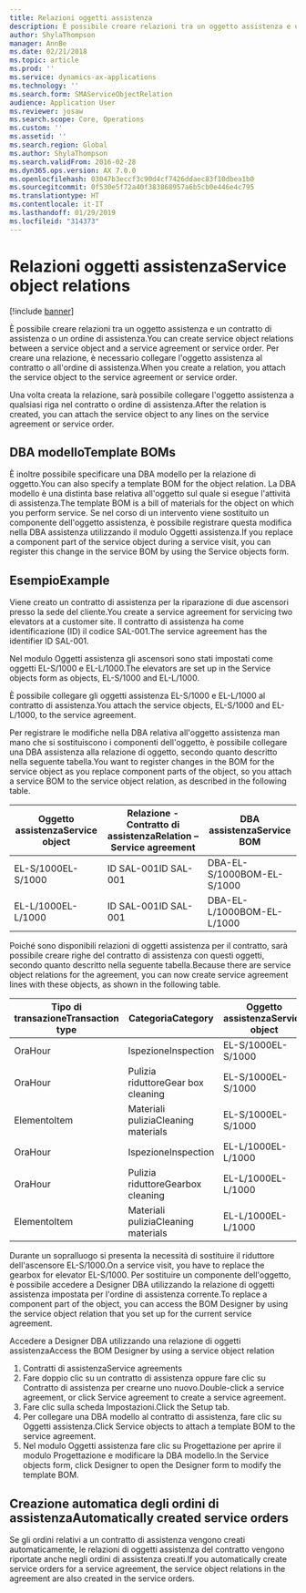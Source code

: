 ```yaml
---
title: Relazioni oggetti assistenza
description: È possibile creare relazioni tra un oggetto assistenza e un contratto di assistenza o un ordine di assistenza.
author: ShylaThompson
manager: AnnBe
ms.date: 02/21/2018
ms.topic: article
ms.prod: ''
ms.service: dynamics-ax-applications
ms.technology: ''
ms.search.form: SMAServiceObjectRelation
audience: Application User
ms.reviewer: josaw
ms.search.scope: Core, Operations
ms.custom: ''
ms.assetid: ''
ms.search.region: Global
ms.author: ShylaThompson
ms.search.validFrom: 2016-02-28
ms.dyn365.ops.version: AX 7.0.0
ms.openlocfilehash: 03047b3eccf3c90d4cf7426ddaec83f10dbea1b0
ms.sourcegitcommit: 0f530e5f72a40f383868957a6b5cb0e446e4c795
ms.translationtype: HT
ms.contentlocale: it-IT
ms.lasthandoff: 01/29/2019
ms.locfileid: "314373"
---
```

# <a name="service-object-relations"></a><span data-ttu-id="a262e-103">Relazioni oggetti assistenza</span><span class="sxs-lookup"><span data-stu-id="a262e-103">Service object relations</span></span> 

[!include [banner](../includes/banner.md)]

<span data-ttu-id="a262e-104">È possibile creare relazioni tra un oggetto assistenza e un contratto di assistenza o un ordine di assistenza.</span><span class="sxs-lookup"><span data-stu-id="a262e-104">You can create service object relations between a service object and a service agreement or service order.</span></span> <span data-ttu-id="a262e-105">Per creare una relazione, è necessario collegare l'oggetto assistenza al contratto o all'ordine di assistenza.</span><span class="sxs-lookup"><span data-stu-id="a262e-105">When you create a relation, you attach the service object to the service agreement or service order.</span></span>

<span data-ttu-id="a262e-106">Una volta creata la relazione, sarà possibile collegare l'oggetto assistenza a qualsiasi riga nel contratto o ordine di assistenza.</span><span class="sxs-lookup"><span data-stu-id="a262e-106">After the relation is created, you can attach the service object to any lines on the service agreement or service order.</span></span>

## <a name="template-boms"></a><span data-ttu-id="a262e-107">DBA modello</span><span class="sxs-lookup"><span data-stu-id="a262e-107">Template BOMs</span></span>

<span data-ttu-id="a262e-108">È inoltre possibile specificare una DBA modello per la relazione di oggetto.</span><span class="sxs-lookup"><span data-stu-id="a262e-108">You can also specify a template BOM for the object relation.</span></span> <span data-ttu-id="a262e-109">La DBA modello è una distinta base relativa all'oggetto sul quale si esegue l'attività di assistenza.</span><span class="sxs-lookup"><span data-stu-id="a262e-109">The template BOM is a bill of materials for the object on which you perform service.</span></span> <span data-ttu-id="a262e-110">Se nel corso di un intervento viene sostituito un componente dell'oggetto assistenza, è possibile registrare questa modifica nella DBA assistenza utilizzando il modulo Oggetti assistenza.</span><span class="sxs-lookup"><span data-stu-id="a262e-110">If you replace a component part of the service object during a service visit, you can register this change in the service BOM by using the Service objects form.</span></span>

## <a name="example"></a><span data-ttu-id="a262e-111">Esempio</span><span class="sxs-lookup"><span data-stu-id="a262e-111">Example</span></span>

<span data-ttu-id="a262e-112">Viene creato un contratto di assistenza per la riparazione di due ascensori presso la sede del cliente.</span><span class="sxs-lookup"><span data-stu-id="a262e-112">You create a service agreement for servicing two elevators at a customer site.</span></span>
<span data-ttu-id="a262e-113">Il contratto di assistenza ha come identificazione (ID) il codice SAL-001.</span><span class="sxs-lookup"><span data-stu-id="a262e-113">The service agreement has the identifier ID SAL-001.</span></span>

<span data-ttu-id="a262e-114">Nel modulo Oggetti assistenza gli ascensori sono stati impostati come oggetti EL-S/1000 e EL-L/1000.</span><span class="sxs-lookup"><span data-stu-id="a262e-114">The elevators are set up in the Service objects form as objects, EL-S/1000 and EL-L/1000.</span></span>

<span data-ttu-id="a262e-115">È possibile collegare gli oggetti assistenza EL-S/1000 e EL-L/1000 al contratto di assistenza.</span><span class="sxs-lookup"><span data-stu-id="a262e-115">You attach the service objects, EL-S/1000 and EL-L/1000, to the service agreement.</span></span>

<span data-ttu-id="a262e-116">Per registrare le modifiche nella DBA relativa all'oggetto assistenza man mano che si sostituiscono i componenti dell'oggetto, è possibile collegare una DBA assistenza alla relazione di oggetto, secondo quanto descritto nella seguente tabella.</span><span class="sxs-lookup"><span data-stu-id="a262e-116">You want to register changes in the BOM for the service object as you replace component parts of the object, so you attach a service BOM to the service object relation, as described in the following table.</span></span>

| <span data-ttu-id="a262e-117">Oggetto assistenza</span><span class="sxs-lookup"><span data-stu-id="a262e-117">Service object</span></span> | <span data-ttu-id="a262e-118">Relazione - Contratto di assistenza</span><span class="sxs-lookup"><span data-stu-id="a262e-118">Relation – Service agreement</span></span> | <span data-ttu-id="a262e-119">DBA assistenza</span><span class="sxs-lookup"><span data-stu-id="a262e-119">Service BOM</span></span>   |
|----------------|------------------------------|---------------|
| <span data-ttu-id="a262e-120">EL-S/1000</span><span class="sxs-lookup"><span data-stu-id="a262e-120">EL-S/1000</span></span>      | <span data-ttu-id="a262e-121">ID SAL-001</span><span class="sxs-lookup"><span data-stu-id="a262e-121">ID SAL-001</span></span>                   | <span data-ttu-id="a262e-122">DBA-EL-S/1000</span><span class="sxs-lookup"><span data-stu-id="a262e-122">BOM-EL-S/1000</span></span> |
| <span data-ttu-id="a262e-123">EL-L/1000</span><span class="sxs-lookup"><span data-stu-id="a262e-123">EL-L/1000</span></span>      | <span data-ttu-id="a262e-124">ID SAL-001</span><span class="sxs-lookup"><span data-stu-id="a262e-124">ID SAL-001</span></span>                   | <span data-ttu-id="a262e-125">DBA-EL-L/1000</span><span class="sxs-lookup"><span data-stu-id="a262e-125">BOM-EL-L/1000</span></span> |

<span data-ttu-id="a262e-126">Poiché sono disponibili relazioni di oggetti assistenza per il contratto, sarà possibile creare righe del contratto di assistenza con questi oggetti, secondo quanto descritto nella seguente tabella.</span><span class="sxs-lookup"><span data-stu-id="a262e-126">Because there are service object relations for the agreement, you can now create service agreement lines with these objects, as shown in the following table.</span></span>

| <span data-ttu-id="a262e-127">Tipo di transazione</span><span class="sxs-lookup"><span data-stu-id="a262e-127">Transaction type</span></span> | <span data-ttu-id="a262e-128">Categoria</span><span class="sxs-lookup"><span data-stu-id="a262e-128">Category</span></span>           | <span data-ttu-id="a262e-129">Oggetto assistenza</span><span class="sxs-lookup"><span data-stu-id="a262e-129">Service object</span></span> |
|------------------|--------------------|----------------|
| <span data-ttu-id="a262e-130">Ora</span><span class="sxs-lookup"><span data-stu-id="a262e-130">Hour</span></span>             | <span data-ttu-id="a262e-131">Ispezione</span><span class="sxs-lookup"><span data-stu-id="a262e-131">Inspection</span></span>         | <span data-ttu-id="a262e-132">EL-S/1000</span><span class="sxs-lookup"><span data-stu-id="a262e-132">EL-S/1000</span></span>      |
| <span data-ttu-id="a262e-133">Ora</span><span class="sxs-lookup"><span data-stu-id="a262e-133">Hour</span></span>             | <span data-ttu-id="a262e-134">Pulizia riduttore</span><span class="sxs-lookup"><span data-stu-id="a262e-134">Gear box cleaning</span></span>  | <span data-ttu-id="a262e-135">EL-S/1000</span><span class="sxs-lookup"><span data-stu-id="a262e-135">EL-S/1000</span></span>      |
| <span data-ttu-id="a262e-136">Elemento</span><span class="sxs-lookup"><span data-stu-id="a262e-136">Item</span></span>             | <span data-ttu-id="a262e-137">Materiali pulizia</span><span class="sxs-lookup"><span data-stu-id="a262e-137">Cleaning materials</span></span> | <span data-ttu-id="a262e-138">EL-S/1000</span><span class="sxs-lookup"><span data-stu-id="a262e-138">EL-S/1000</span></span>      |
| <span data-ttu-id="a262e-139">Ora</span><span class="sxs-lookup"><span data-stu-id="a262e-139">Hour</span></span>             | <span data-ttu-id="a262e-140">Ispezione</span><span class="sxs-lookup"><span data-stu-id="a262e-140">Inspection</span></span>         | <span data-ttu-id="a262e-141">EL-L/1000</span><span class="sxs-lookup"><span data-stu-id="a262e-141">EL-L/1000</span></span>      |
| <span data-ttu-id="a262e-142">Ora</span><span class="sxs-lookup"><span data-stu-id="a262e-142">Hour</span></span>             | <span data-ttu-id="a262e-143">Pulizia riduttore</span><span class="sxs-lookup"><span data-stu-id="a262e-143">Gearbox cleaning</span></span>   | <span data-ttu-id="a262e-144">EL-L/1000</span><span class="sxs-lookup"><span data-stu-id="a262e-144">EL-L/1000</span></span>      |
| <span data-ttu-id="a262e-145">Elemento</span><span class="sxs-lookup"><span data-stu-id="a262e-145">Item</span></span>             | <span data-ttu-id="a262e-146">Materiali pulizia</span><span class="sxs-lookup"><span data-stu-id="a262e-146">Cleaning materials</span></span> | <span data-ttu-id="a262e-147">EL-L/1000</span><span class="sxs-lookup"><span data-stu-id="a262e-147">EL-L/1000</span></span>      |

<span data-ttu-id="a262e-148">Durante un sopralluogo si presenta la necessità di sostituire il riduttore dell'ascensore EL-S/1000.</span><span class="sxs-lookup"><span data-stu-id="a262e-148">On a service visit, you have to replace the gearbox for elevator EL-S/1000.</span></span> <span data-ttu-id="a262e-149">Per sostituire un componente dell'oggetto, è possibile accedere a Designer DBA utilizzando la relazione di oggetti assistenza impostata per l'ordine di assistenza corrente.</span><span class="sxs-lookup"><span data-stu-id="a262e-149">To replace a component part of the object, you can access the BOM Designer by using the service object relation that you set up for the current service agreement.</span></span>

<span data-ttu-id="a262e-150">Accedere a Designer DBA utilizzando una relazione di oggetti assistenza</span><span class="sxs-lookup"><span data-stu-id="a262e-150">Access the BOM Designer by using a service object relation</span></span>

1. <span data-ttu-id="a262e-151">Contratti di assistenza</span><span class="sxs-lookup"><span data-stu-id="a262e-151">Service agreements</span></span>
2. <span data-ttu-id="a262e-152">Fare doppio clic su un contratto di assistenza oppure fare clic su Contratto di assistenza per crearne uno nuovo.</span><span class="sxs-lookup"><span data-stu-id="a262e-152">Double-click a service agreement, or click Service agreement to create a service agreement.</span></span>
3. <span data-ttu-id="a262e-153">Fare clic sulla scheda Impostazioni.</span><span class="sxs-lookup"><span data-stu-id="a262e-153">Click the Setup tab.</span></span>
4. <span data-ttu-id="a262e-154">Per collegare una DBA modello al contratto di assistenza, fare clic su Oggetti assistenza.</span><span class="sxs-lookup"><span data-stu-id="a262e-154">Click Service objects to attach a template BOM to the service agreement.</span></span>
5. <span data-ttu-id="a262e-155">Nel modulo Oggetti assistenza fare clic su Progettazione per aprire il modulo Progettazione e modificare la DBA modello.</span><span class="sxs-lookup"><span data-stu-id="a262e-155">In the Service objects form, click Designer to open the Designer form to modify the template BOM.</span></span>

## <a name="automatically-created-service-orders"></a><span data-ttu-id="a262e-156">Creazione automatica degli ordini di assistenza</span><span class="sxs-lookup"><span data-stu-id="a262e-156">Automatically created service orders</span></span>

<span data-ttu-id="a262e-157">Se gli ordini relativi a un contratto di assistenza vengono creati automaticamente, le relazioni di oggetti assistenza del contratto vengono riportate anche negli ordini di assistenza creati.</span><span class="sxs-lookup"><span data-stu-id="a262e-157">If you automatically create service orders for a service agreement, the service object relations in the agreement are also created in the service orders.</span></span>

